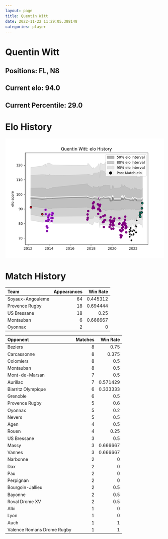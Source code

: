 ```yaml
---  
layout: page  
title: Quentin Witt  
date: 2022-11-22 11:29:05.388148  
categories: player  
---
```

# Quentin Witt

## Positions: FL, N8

## Current elo: 94.0

## Current Percentile: 29.0

# Elo History


![elo history](history_QuentinWitt.png)
# Match History


| Team             |   Appearances |   Win Rate |
|:-----------------|--------------:|-----------:|
| Soyaux-Angouleme |            64 |   0.445312 |
| Provence Rugby   |            18 |   0.694444 |
| US Bressane      |            18 |   0.25     |
| Montauban        |             6 |   0.666667 |
| Oyonnax          |             2 |   0        |

| Opponent                   |   Matches |   Win Rate |
|:---------------------------|----------:|-----------:|
| Beziers                    |         8 |   0.75     |
| Carcassonne                |         8 |   0.375    |
| Colomiers                  |         8 |   0.5      |
| Montauban                  |         8 |   0.5      |
| Mont-de-Marsan             |         7 |   0.5      |
| Aurillac                   |         7 |   0.571429 |
| Biarritz Olympique         |         6 |   0.333333 |
| Grenoble                   |         6 |   0.5      |
| Provence Rugby             |         5 |   0.6      |
| Oyonnax                    |         5 |   0.2      |
| Nevers                     |         5 |   0.5      |
| Agen                       |         4 |   0.5      |
| Rouen                      |         4 |   0.25     |
| US Bressane                |         3 |   0.5      |
| Massy                      |         3 |   0.666667 |
| Vannes                     |         3 |   0.666667 |
| Narbonne                   |         2 |   0        |
| Dax                        |         2 |   0        |
| Pau                        |         2 |   0        |
| Perpignan                  |         2 |   0        |
| Bourgoin-Jallieu           |         2 |   0.5      |
| Bayonne                    |         2 |   0.5      |
| Roval Drome XV             |         2 |   0.5      |
| Albi                       |         1 |   0        |
| Lyon                       |         1 |   0        |
| Auch                       |         1 |   1        |
| Valence Romans Drome Rugby |         1 |   1        |